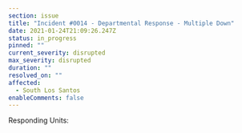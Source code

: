 ```yaml
---
section: issue
title: "Incident #0014 - Departmental Response - Multiple Down"
date: 2021-01-24T21:09:26.247Z
status: in_progress
pinned: ""
current_severity: disrupted
max_severity: disrupted
duration: ""
resolved_on: ""
affected:
  - South Los Santos
enableComments: false
---
```

Responding Units: